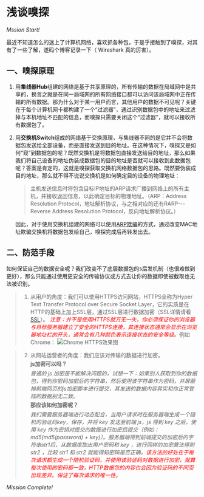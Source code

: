 # 浅谈嗅探

*Mssion Start!*

最近不知道怎么的迷上了计算机网络，喜欢抓各种包，于是乎接触到了嗅探，对其有了一些了解，遂码个博客记录一下（ Wireshark 真的厉害）。

## 一、嗅探原理

1. 用**集线器Hub**组建的网络是基于共享原理的，所有传输的数据在局域网中是共享的，换言之就是在同一局域网的所有网络接口都可以访问该局域网中正在传输的所有数据。那为什么对于某一用户而言，其他用户的数据不可见呢？关键在于每个计算机网卡都构建了一个“过滤器”，通过识别数据包中的地址来过滤掉与本机地址不匹配的信息，而嗅探只需要关闭这个“过滤器”，就可以接收所有数据包了。

2. 用**交换机Switch**组成的网络基于交换原理，与集线器不同的是它并不会将数据包发送给全部设备，而是直接发送到目的地址。在这种情况下，嗅探又是如何“窥”到数据包的呢？既然交换机是将数据包直接发送给目的地址，那么如果我们将自己设备的地址伪装成数据包的目的地址是否就可以接收到此数据包呢？答案是肯定的，这就是嗅探获取交换机网络数据包的思路。既然要伪装成目的地址，那么就不得不说说交换机是如何确定目的设备的物理地址：
    
    > 主机发送信息时将包含目标IP地址的ARP请求广播到网络上的所有主机，并接收返回信息，以此确定目标的物理地址。（ARP：Address Resolution Protocol，地址解析协议，与之相对应的还有RARP---Reverse Address Resolution Protocol，反向地址解析协议。）
    
    因此，对于使用交换机组建的网络可以使用[ARP欺骗](https://baike.baidu.com/item/ARP欺骗/2805503?fr=aladdin)的方式，通过改变MAC地址欺骗交换机将数据包发给自己，嗅探完成后再转发出去。

## 二、防范手段

如何保证自己的数据安全呢？我们改变不了底层数据包的s后发机制（也很难做到更好），那么只能通过使用更安全的传输协议或方式去让你的数据即使被截取也无法被识别。
> 1. 从用户的角度：我们可以使用HTTPS访问网站，HTTPS全称为Hyper Text Transfer Protocol over Secure Socket Layer，它的实质是在HTTP的基础上加上SSL层，通过SSL层进行数据加密（SSL详情请看[SSL](https://baike.baidu.com/item/ssl)）。 <span style="color:red;">*注意：并不是使用HTTPS就万无一失，你必须保证你的浏览器与目标服务器建立了安全的HTTPS连接，其连接状态通常会显示在浏览器地址栏的开头，通常会有几种颜色表示连接状态的安全等级。*</span>例如Chrome：
     ![Chrome HTTPS效果图](https://media.alan123.xyz/imgs/blogs/sniff/https.jpg)
 
> 2. 从网站运营者的角度：我们应该对传输的数据进行加密。    
   <span style="line-height:200%;">**js加密可以吗？**</span>    
   *普通的 js 加密是不能解决问题的，试想一下：如果别人获取到你的数据包，得到你密码加密后的字符串，然后使用该字符串作为密码，并屏蔽掉前端网页的js加密脚本进行提交，其发送的数据内容其实和你正常登陆的数据别无二致。*    
   <span style="line-height:200%;">**那应该如何加密呢？**</span>    
   *我们需要服务器端进行动态配合，当用户请求时在服务器端生成一个随机的验证码key，保存，并将 key 发送至前端 js，js 得到 key 之后，使用 key 作为密钥对提交的数据进行加密后提交（例如：md5(md5(password) + key)）。服务器端得到前端提交的加密后的字符串str1后，从数据库取出用户密码和 key ，进行同样的加密算法得到 str2 ，比较 str1 和 str2 就能得知密码是否正确。<span style="color:red;">该方法的好处在于每次请求都生成一个随机验证码，并使用该验证码对数据进行加密，就算每次使用的密码都一致，HTTP数据包的内容也会因为验证码的不同而出现差异。保证了每次请求的唯一性。</span>*

*Mission Complete!*


